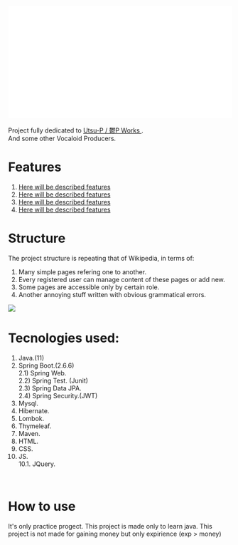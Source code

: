 <div align="center">
    <img src="src/main/resources/readme_resources/full-glitch-logo.svg" alt="css-in-readme">
</div>

Project fully dedicated to <a href="https://www.youtube.com/c/utsupofficial"> Utsu-P / 鬱P Works </a>.<br>
And some other Vocaloid Producers.

# Features
1. <a href="#this-is-only-practice-project">Here will be described features</a>
2. <a href="#this-is-only-practice-project">Here will be described features</a>
3. <a href="#this-is-only-practice-project">Here will be described features</a>
4. <a href="#this-is-only-practice-project">Here will be described features</a>

# Structure 

The project structure is repeating that of Wikipedia, in terms of:
1) Many simple pages refering one to another.
2) Every registered user can manage content of these pages or add new.
3) Some pages are accessible only by certain role.
4) Another annoying stuff written with obvious grammatical errors.

<img src="https://i.ytimg.com/vi/siQxhzOksWU/maxresdefault.jpg"></img>

# Tecnologies used: 
1) Java.(11)
2) Spring Boot.(2.6.6)      <br>
2.1) Spring Web.            <br>
2.2) Spring Test. (Junit)   <br>
2.3) Spring Data JPA.       <br>
2.4) Spring Security.(JWT)  <br>
3) Mysql.
4) Hibernate.
5) Lombok.
6) Thymeleaf.
7) Maven.
8) HTML.
9) CSS.
10) JS.                     
10.1. JQuery.<br>
<br>

# How to use

<div id="this-is-only-practice-project"> It's only practice progect. This project is made only to learn java. This project is not made for gaining money but only expirience (exp > money) </div>
